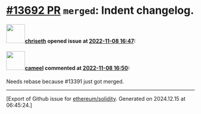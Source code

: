 # [\#13692 PR](https://github.com/ethereum/solidity/pull/13692) `merged`: Indent changelog.

#### <img src="https://avatars.githubusercontent.com/u/9073706?v=4" width="50">[chriseth](https://github.com/chriseth) opened issue at [2022-11-08 16:47](https://github.com/ethereum/solidity/pull/13692):



#### <img src="https://avatars.githubusercontent.com/u/137030?v=4" width="50">[cameel](https://github.com/cameel) commented at [2022-11-08 16:50](https://github.com/ethereum/solidity/pull/13692#issuecomment-1307520638):

Needs rebase because #13391 just got merged.


-------------------------------------------------------------------------------



[Export of Github issue for [ethereum/solidity](https://github.com/ethereum/solidity). Generated on 2024.12.15 at 06:45:24.]
